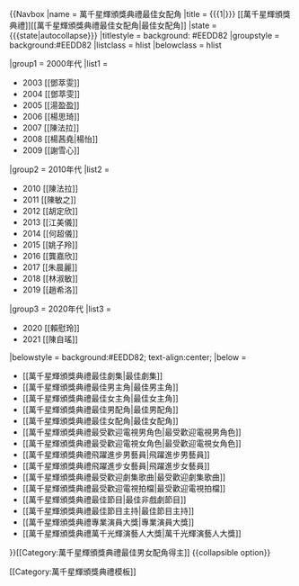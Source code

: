 {{Navbox
|name = 萬千星輝頒獎典禮最佳女配角
|title = {{{1|}}} [[萬千星輝頒獎典禮]][[萬千星輝頒獎典禮最佳女配角|最佳女配角]]
|state = {{{state|autocollapse}}}
|titlestyle = background: #EEDD82
|groupstyle = background:#EEDD82
|listclass = hlist
|belowclass = hlist

|group1 = 2000年代
|list1 = 
* 2003 [[鄧萃雯]]
* 2004 [[鄧萃雯]]
* 2005 [[湯盈盈]]
* 2006 [[楊思琦]]
* 2007 [[陳法拉]]
* 2008 [[楊茜堯|楊怡]]
* 2009 [[謝雪心]]

|group2 = 2010年代
|list2 = 
* 2010 [[陳法拉]]
* 2011 [[陳敏之]]
* 2012 [[胡定欣]]
* 2013 [[江美儀]]
* 2014 [[何超儀]]
* 2015 [[姚子羚]]
* 2016 [[龔嘉欣]]
* 2017 [[朱晨麗]]
* 2018 [[林淑敏]]
* 2019 [[趙希洛]]

|group3 = 2020年代
|list3 = 
* 2020 [[賴慰玲]]
* 2021 [[陳自瑤]]

|belowstyle = background:#EEDD82; text-align:center;
|below  = 
* [[萬千星輝頒獎典禮最佳劇集|最佳劇集]]
* [[萬千星輝頒獎典禮最佳男主角|最佳男主角]]
* [[萬千星輝頒獎典禮最佳女主角|最佳女主角]]
* [[萬千星輝頒獎典禮最佳男配角|最佳男配角]]
* [[萬千星輝頒獎典禮最佳女配角|最佳女配角]]
* [[萬千星輝頒獎典禮最受歡迎電視男角色|最受歡迎電視男角色]]
* [[萬千星輝頒獎典禮最受歡迎電視女角色|最受歡迎電視女角色]]
* [[萬千星輝頒獎典禮飛躍進步男藝員|飛躍進步男藝員]]
* [[萬千星輝頒獎典禮飛躍進步女藝員|飛躍進步女藝員]]
* [[萬千星輝頒獎典禮最受歡迎劇集歌曲|最受歡迎劇集歌曲]]
* [[萬千星輝頒獎典禮最受歡迎電視拍檔|最受歡迎電視拍檔]]
* [[萬千星輝頒獎典禮最佳節目|最佳非戲劇節目]]
* [[萬千星輝頒獎典禮最佳節目主持|最佳節目主持]]
* [[萬千星輝頒獎典禮專業演員大獎|專業演員大獎]]
* [[萬千星輝頒獎典禮萬千光輝演藝人大獎|萬千光輝演藝人大獎]]

}}<includeonly>[[Category:萬千星輝頒獎典禮最佳男女配角得主]]</includeonly>
<noinclude>
{{collapsible option}}

[[Category:萬千星輝頒獎典禮模板]]
</noinclude>
